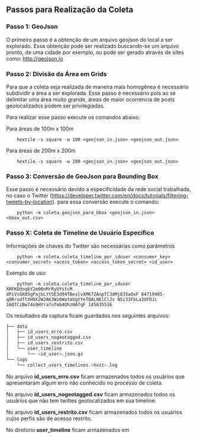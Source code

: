 ## Passos para Realização da Coleta

### Passo 1: GeoJson
O primeiro passo é a obtenção de um arquivo geojson do local a ser explorado. Essa obtenção pode ser realizado buscando-se um arquivo pronto, de uma cidade por exemplo, ou pode ser gerado através de sites como: http://geojson.io

### Passo 2: Divisão da Área em Grids
Para que a coleta seja realizada de maneira mais homogênea é necessário subdividir a área a ser explorada. Esse passo é necessário pois ao se delimitar uma área muito grande, áreas de maior ocorrencia de posts geolocalizados podem ser privilegiadas.

Para realizar esse passo execute os comandos abaixo.

Para áreas de 100m x 100m

        hextile -s square -w 100 <geojson_in.json> <geojson_out.json>

Para áreas de 200m x 200m

        hextile -s square -w 200 <geojson_in.json> <geojson_out.json>

### Passo 3: Conversão de GeoJson para Bounding Box
Esse passo é necessário devido a especificidade da rede social trabalhada, no caso o Twitter (https://developer.twitter.com/en/docs/tutorials/filtering-tweets-by-location). para essa conversão execute o comando:

        python -m coleta.geojson_para_bbox <geojson_in.json> <bbox_out.csv>


### Passo X: Coleta de Timeline de Usuário Específico
Informações de chaves do Twitter são necessárias como parâmetros

        python -m coleta.coleta_timeline_por_iduser <consumer_key> <consumer_secret> <acess_token> <access_token_secret> <id_user>

Exemplo de uso:

        python -m coleta.coleta_timeline_por_iduser XRFKDdnq6Y2m00nMrRyUYstcM dPiVsGK05gPajbLYt5E3d94TBeslvXMK7ZAnpTC3dMj835wOxF 84719405-q0RrudftXH9X2W2AK3Wz6WatmVgYYeTQALN6lClJs NSi33FbLa3UFOJc 16QTCzBw74o9HYra7ufmb4QhzHATqF 145635516

Os resultados da captura ficam guardados nos seguintes arquivos:

```bash
├── data
│   ├── id_users_erro.csv
│   ├── id_users_nogeotagged.csv
│   ├── id_users_restrito.csv
│   └── user_timeline
│       └── <id_user>.json.gz
└── logs
    └── collect_users_timelines.<host>.log
```

No arquivo **id_users_erro.csv** ficam armazenados todos os usuários que apresentaram algum erro não conhecido no processo de coleta.

No arquivo **id_users_nogeotagged.csv** ficam armazenados todos os usuários que não tem twittes geolocalizados em sua timeline.

No arquivo **id_users_restrito.csv** ficam armazenados todos os usuários cujos perfis são de acesso restrito.

No diretorio **user_timeline** ficam armazenados em 
